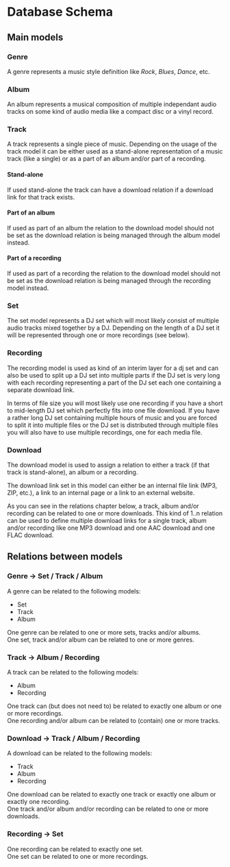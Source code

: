 # Database Schema

## Main models

### Genre

A genre represents a music style definition like *Rock*, *Blues*, *Dance*, etc.

### Album

An album represents a musical composition of multiple independant audio tracks on some kind of audio media like a compact disc or a vinyl record.

### Track

A track represents a single piece of music. Depending on the usage of the track model it can be either used as a stand-alone representation of a music track (like a single) or as a part of an album and/or part of a recording.

#### Stand-alone

If used stand-alone the track can have a download relation if a download link for that track exists.

#### Part of an album

If used as part of an album the relation to the download model should not be set as the download relation is being managed through the album model instead.

#### Part of a recording

If used as part of a recording the relation to the download model should not be set as the download relation is being managed through the recording model instead.

### Set

The set model represents a DJ set which will most likely consist of multiple audio tracks mixed together by a DJ. Depending on the length of a DJ set it will be represented through one or more recordings (see below).

### Recording

The recording model is used as kind of an interim layer for a dj set and can also be used to split up a DJ set into multiple parts if the DJ set is very long with each recording representing a part of the DJ set each one containing a separate download link.

In terms of file size you will most likely use one recording if you have a short to mid-length DJ set which perfectly fits into one file download. If you have a rather long DJ set containing multiple hours of music and you are forced to split it into multiple files or the DJ set is distributed through multiple files you will also have to use multiple recordings, one for each media file.

### Download

The download model is used to assign a relation to either a track (if that track is stand-alone), an album or a recording.

The download link set in this model can either be an internal file link (MP3, ZIP, etc.), a link to an internal page or a link to an external website.

As you can see in the relations chapter below, a track, album and/or recording can be related to one or more downloads. This kind of 1..n relation can be used to define multiple download links for a single track, album and/or recording like one MP3 download and one AAC download and one FLAC download.

## Relations between models

### Genre &rarr; Set / Track / Album

A genre can be related to the following models:

* Set
* Track
* Album

One genre can be related to one or more sets, tracks and/or albums. \
One set, track and/or album can be related to one or more genres.

### Track &rarr; Album / Recording

A track can be related to the following models:

* Album
* Recording

One track can (but does not need to) be related to exactly one album or one or more recordings. \
One recording and/or album can be related to (contain) one or more tracks.

### Download &rarr; Track / Album / Recording

A download can be related to the following models:

* Track
* Album
* Recording

One download can be related to exactly one track or exactly one album or exactly one recording. \
One track and/or album and/or recording can be related to one or more downloads.

### Recording &rarr; Set

One recording can be related to exactly one set. \
One set can be related to one or more recordings.
